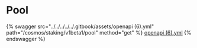# Pool

{% swagger src="../../../../../.gitbook/assets/openapi (6).yml" path="/cosmos/staking/v1beta1/pool" method="get" %}
[openapi (6).yml](<../../../../../.gitbook/assets/openapi (6).yml>)
{% endswagger %}
